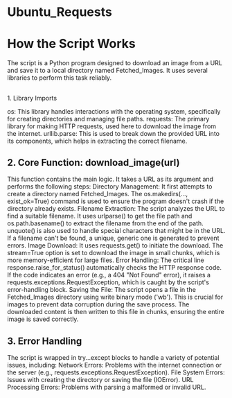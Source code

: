 # Ubuntu_Requests

<h1>How the Script Works
</h1>
<p>The script is a Python program designed to download an image from a URL and save it to a local directory named Fetched_Images. It uses several libraries to perform this task reliably.
</p>
<h2></h2>1. Library Imports
</h2>
<p>os: This library handles interactions with the operating system, specifically for creating directories and managing file paths.
requests: The primary library for making HTTP requests, used here to download the image from the internet.
urllib.parse: This is used to break down the provided URL into its components, which helps in extracting the correct filename.
</p>
<h2>
2. Core Function: download_image(url)
</h2>
<p>
This function contains the main logic. It takes a URL as its argument and performs the following steps:
Directory Management: It first attempts to create a directory named Fetched_Images. The os.makedirs(..., exist_ok=True) command is used to ensure the program doesn't crash if the directory already exists.
Filename Extraction: The script analyzes the URL to find a suitable filename. It uses urlparse() to get the file path and os.path.basename() to extract the filename from the end of the path. unquote() is also used to handle special characters that might be in the URL. If a filename can't be found, a unique, generic one is generated to prevent errors.
Image Download:
It uses requests.get() to initiate the download. The stream=True option is set to download the image in small chunks, which is more memory-efficient for large files.
Error Handling: The critical line response.raise_for_status() automatically checks the HTTP response code. If the code indicates an error (e.g., a 404 "Not Found" error), it raises a requests.exceptions.RequestException, which is caught by the script's error-handling block.
Saving the File:
The script opens a file in the Fetched_Images directory using write binary mode ('wb'). This is crucial for images to prevent data corruption during the save process.
The downloaded content is then written to this file in chunks, ensuring the entire image is saved correctly.
</p>
<h2>
3. Error Handling
</h2>
<p>
The script is wrapped in try...except blocks to handle a variety of potential issues, including:
Network Errors: Problems with the internet connection or the server (e.g., requests.exceptions.RequestException).
File System Errors: Issues with creating the directory or saving the file (IOError).
URL Processing Errors: Problems with parsing a malformed or invalid URL.
</p>
